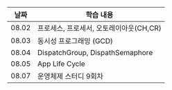 | 날짜  | 학습 내용                               |
| ----- | --------------------------------------- |
| 08.02 | 프로세스, 프로세서, 오토레이아웃(CH,CR) |
| 08.03 | 동시성 프로그래밍 (GCD)                 |
| 08.04 | DispatchGroup, DispathSemaphore         |
| 08.05 | App Life Cycle                          |
| 08.07 | 운영체제 스터디 9회차                   |

